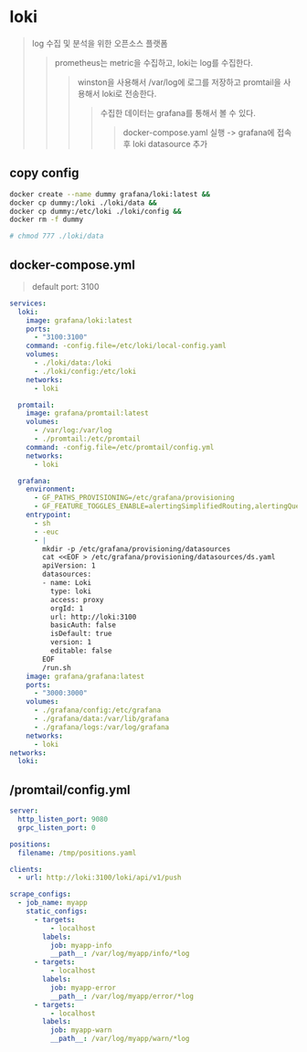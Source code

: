 # loki

> log 수집 및 분석을 위한 오픈소스 플랫폼
>
> > prometheus는 metric을 수집하고, loki는 log를 수집한다.
> >
> > > winston을 사용해서 /var/log에 로그를 저장하고 promtail을 사용해서 loki로 전송한다.
> > >
> > > > 수집한 데이터는 grafana를 통해서 볼 수 있다.
> > > >
> > > > > docker-compose.yaml 실행 -> grafana에 접속 후 loki datasource 추가

## copy config

```sh
docker create --name dummy grafana/loki:latest &&
docker cp dummy:/loki ./loki/data &&
docker cp dummy:/etc/loki ./loki/config &&
docker rm -f dummy

# chmod 777 ./loki/data
```

## docker-compose.yml

> default port: 3100

```yaml
services:
  loki:
    image: grafana/loki:latest
    ports:
      - "3100:3100"
    command: -config.file=/etc/loki/local-config.yaml
    volumes:
      - ./loki/data:/loki
      - ./loki/config:/etc/loki
    networks:
      - loki

  promtail:
    image: grafana/promtail:latest
    volumes:
      - /var/log:/var/log
      - ./promtail:/etc/promtail
    command: -config.file=/etc/promtail/config.yml
    networks:
      - loki

  grafana:
    environment:
      - GF_PATHS_PROVISIONING=/etc/grafana/provisioning
      - GF_FEATURE_TOGGLES_ENABLE=alertingSimplifiedRouting,alertingQueryAndExpressionsStepMode
    entrypoint:
      - sh
      - -euc
      - |
        mkdir -p /etc/grafana/provisioning/datasources
        cat <<EOF > /etc/grafana/provisioning/datasources/ds.yaml
        apiVersion: 1
        datasources:
        - name: Loki
          type: loki
          access: proxy 
          orgId: 1
          url: http://loki:3100
          basicAuth: false
          isDefault: true
          version: 1
          editable: false
        EOF
        /run.sh
    image: grafana/grafana:latest
    ports:
      - "3000:3000"
    volumes:
      - ./grafana/config:/etc/grafana
      - ./grafana/data:/var/lib/grafana
      - ./grafana/logs:/var/log/grafana
    networks:
      - loki
networks:
  loki:
```

## /promtail/config.yml

```yaml
server:
  http_listen_port: 9080
  grpc_listen_port: 0

positions:
  filename: /tmp/positions.yaml

clients:
  - url: http://loki:3100/loki/api/v1/push

scrape_configs:
  - job_name: myapp
    static_configs:
      - targets:
          - localhost
        labels:
          job: myapp-info
          __path__: /var/log/myapp/info/*log
      - targets:
          - localhost
        labels:
          job: myapp-error
          __path__: /var/log/myapp/error/*log
      - targets:
          - localhost
        labels:
          job: myapp-warn
          __path__: /var/log/myapp/warn/*log
```
